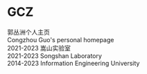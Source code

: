 # GCZ
郭丛洲个人主页\
Congzhou Guo's personal homepage\
2021-2023 嵩山实验室\
2021-2023 Songshan Laboratory\
2014-2023 Information Engineering University

